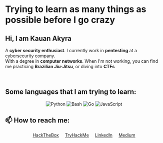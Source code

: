 # Trying to learn as many things as possible before I go crazy

## Hi, I am **Kauan Akyra**

A **cyber security enthusiast**.
I currently work in **pentesting** at a cybersecurity company.  
With a degree in **computer networks**.
When I'm not working, you can find me practicing **Brazilian Jiu-Jitsu**, or diving into **CTFs**

<br>

## Some languages that I am trying to learn:
<div align="center">
  
![Python](https://img.shields.io/badge/Python-3.9-blue)
![Bash](https://img.shields.io/badge/Bash-5.1-4EAA25)
![Go](https://img.shields.io/badge/Go-1.18-00ADD8)
![JavaScript](https://img.shields.io/badge/JavaScript-ES6-yellow)
</div>

## 📫 How to reach me: <br>

<div align="center">
  <a href="https://app.hackthebox.com/profile/2086251">HackTheBox</a>&nbsp;&nbsp;&nbsp;&nbsp;
  <a href="https://tryhackme.com/p/ak7r4">TryHackMe</a>&nbsp;&nbsp;&nbsp;&nbsp;
  <a href="https://www.linkedin.com/in/kauan-akyra-477211177/">LinkedIn</a>&nbsp;&nbsp;&nbsp;&nbsp;
  <a href="https://medium.com/@kauanakyra">Medium</a>
</div>

